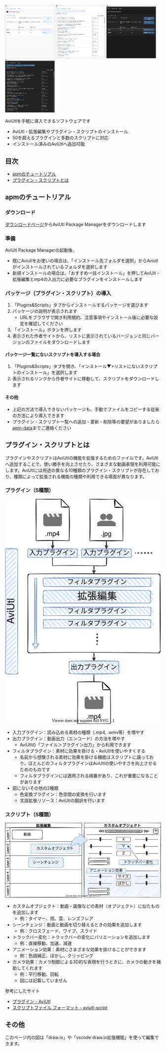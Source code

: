 <p>
  <img src="./images/tab1.png" width="160" />
  <img src="./images/tab2.png" width="160" />
  <img src="./images/tab1dark.png" width="160" />
  <img src="./images/tab2dark.png" width="160" />
</p>

AviUtlを手軽に導入できるソフトウェアです

- AviUtl・拡張編集やプラグイン・スクリプトのインストール
- 50を超えるプラグインと多数のスクリプトに対応
- インストール済みのAviUtlへ追加可能

## 目次

- [apmのチュートリアル](#apmのチュートリアル)
- [プラグイン・スクリプトとは](#プラグインスクリプトとは)

## apmのチュートリアル

### ダウンロード

[ダウンロードページ](https://hal-shu-sato.github.io/apm/)からAviUtl Package Managerをダウンロードします

### 準備

AviUtl Package Managerの起動後、

- 既にAviutlをお使いの場合は、「インストール先フォルダを選択」からAviutlがインストールされているフォルダを選択します
- 新規インストールの場合は、「おすすめ一括インストール」を押してAviUtl・拡張編集とmp4の入出力に必要なプラグインをインストールします

### パッケージ（プラグイン・スクリプト）の導入

1. 「Plugins&Scripts」タブからインストールするパッケージを選びます
2. パッケージの説明が表示されます
   - URLをブラウザで開き利用規約、注意事項やインストール後に必要な設定を確認してください
3. 「インストール」ボタンを押します
4. 表示された作者サイトから、リストに表示されているバージョンと同じバージョンのファイルをダウンロードします

#### パッケージ一覧にないスクリプトを導入する場合

1. 「Plugins&Scripts」タブを開き、「インストール▼>リストにないスクリプトのインストール」を選択します
2. 表示されるリンクから作者サイトに移動して、スクリプトをダウンロードします

#### その他

- 上記の方法で導入できないパッケージも、手動でファイルをコピーする従来の方法により導入できます
- プラグイン・スクリプト一覧への追加・更新・削除等の要望がありましたら[apm-data](https://github.com/hal-shu-sato/apm-data/issues)までご連絡ください

## プラグイン・スクリプトとは

プラグインやスクリプトはAviUtlの機能を拡張するためのファイルです。AviUtlへ追加することで、使い勝手を向上させたり、さまざまな動画表現を利用可能にします。AviUtlには用途の異なる10種類のプラグイン・スクリプトが存在しており、種類によって拡張される機能の種類や利用できる場面が異なります。

### プラグイン（5種類）

![IO and filter](./images/io_filter.drawio.svg)

- 入力プラグイン：読み込める素材の種類（.mp4, .wmv等）を増やす
- 出力プラグイン：動画出力（エンコード）の方法を増やす
  - AviUtlの「ファイル＞プラグイン出力」から利用できます
- フィルタプラグイン：素材に効果を掛ける・AviUtlを使いやすくする
  - 名前から想像される素材に効果を掛ける機能はスクリプトに譲っており、ほとんどのフィルタプラグインはAviUtlの使いやすさを向上させるためのものです
  - フィルタプラグインには適用される順番があり、これが重要になることがあります
- 図にないその他の2種類
  - 色変換プラグイン：色空間の変換を行います
  - 言語拡張リソース：AviUtlの翻訳を行います

### スクリプト（5種類）

![Exedit](./images/exedit.drawio.svg)

- カスタムオブジェクト：動画・画像などの素材（オブジェクト）に似たものを追加します
  - 例：タイマー、雨、雲、レンズフレア
- シーンチェンジ：動画と動画を切り替えるときの効果を追加します
  - 例：クロスフェード、ワイプ、スライド
- トラックバー変化：トラックバーの変化にバリエーションを追加します
  - 例：直線移動、加速、減速
- アニメーション効果：素材にさまざまな効果を掛けることができます
  - 例：色調補正、ぼかし、クリッピング
- カメラ効果：カメラ制御による3D的な表現を行うときに、カメラの動きを補助してくれます
  - 例：平行移動、回転
  - 図には記載していません

参考にしたサイト

- [プラグイン - AviUtl](https://scrapbox.io/aviutl/%E3%83%97%E3%83%A9%E3%82%B0%E3%82%A4%E3%83%B3)
- [スクリプトファイル フォーマット - aviutl-script](https://scrapbox.io/aviutl-script/%E3%82%B9%E3%82%AF%E3%83%AA%E3%83%97%E3%83%88%E3%83%95%E3%82%A1%E3%82%A4%E3%83%AB_%E3%83%95%E3%82%A9%E3%83%BC%E3%83%9E%E3%83%83%E3%83%88)

## その他

このページ内の図は「draw.io」や「vscode draw.io拡張機能」を使って編集できます。
